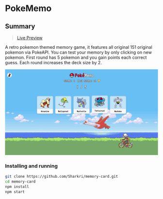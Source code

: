 # PokeMemo

## Summary

> [Live Preview](https://memory-card-3716161eff09.herokuapp.com/)

A retro pokemon themed memory game, it features all original 151 original pokemon via PokeAPI. You can test your memory by only clicking on new pokemon. First round has 5 pokemon and you gain points each correct guess. Each round increases the deck size by 2.

![Alt text](https://github.com/AdotK8/memory-card/blob/main/src/assets/images/readme-image-1.png)

### Installing and running

```bash
git clone https://github.com/Sharkri/memory-card.git
cd memory-card
npm install
npm start
```
